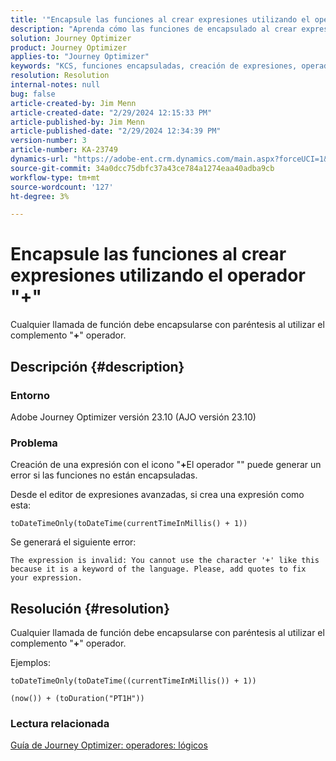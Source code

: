 ```yaml
---
title: '"Encapsule las funciones al crear expresiones utilizando el operador \"+\"'
description: "Aprenda cómo las funciones de encapsulado al crear expresiones mediante el operador \"+\" evitan errores en la versión 23.10 de Adobe Journey Optimizer."
solution: Journey Optimizer
product: Journey Optimizer
applies-to: "Journey Optimizer"
keywords: "KCS, funciones encapsuladas, creación de expresiones, operador \"+\", resolución de problemas, AJO versión 23.10, Adobe Journey Optimizer versión 23.10"
resolution: Resolution
internal-notes: null
bug: false
article-created-by: Jim Menn
article-created-date: "2/29/2024 12:15:33 PM"
article-published-by: Jim Menn
article-published-date: "2/29/2024 12:34:39 PM"
version-number: 3
article-number: KA-23749
dynamics-url: "https://adobe-ent.crm.dynamics.com/main.aspx?forceUCI=1&pagetype=entityrecord&etn=knowledgearticle&id=064c0037-fcd6-ee11-9079-6045bd006268"
source-git-commit: 34a0dcc75dbfc37a43ce784a1274eaa40adba9cb
workflow-type: tm+mt
source-wordcount: '127'
ht-degree: 3%

---
```


# Encapsule las funciones al crear expresiones utilizando el operador &quot;+&quot;


Cualquier llamada de función debe encapsularse con paréntesis al utilizar el complemento &quot;<b>+</b>&quot; operador.

## Descripción {#description}


### Entorno

Adobe Journey Optimizer versión 23.10 (AJO versión 23.10)

### Problema

Creación de una expresión con el icono &quot;<b>+</b>El operador &quot;&quot; puede generar un error si las funciones no están encapsuladas.

Desde el editor de expresiones avanzadas, si crea una expresión como esta:


```
toDateTimeOnly(toDateTime(currentTimeInMillis() + 1))
```


Se generará el siguiente error:


```
The expression is invalid: You cannot use the character '+' like this because it is a keyword of the language. Please, add quotes to fix your expression.
```



## Resolución {#resolution}


Cualquier llamada de función debe encapsularse con paréntesis al utilizar el complemento &quot;<b>+</b>&quot; operador.

Ejemplos:


```
toDateTimeOnly(toDateTime((currentTimeInMillis()) + 1))
```



```
(now()) + (toDuration("PT1H"))
```


### Lectura relacionada

[Guía de Journey Optimizer: operadores: lógicos](https://experienceleague.adobe.com/docs/journey-optimizer/using/orchestrate-journeys/building-advanced-conditions-journeys/syntax/operators.html#%2B-2)
